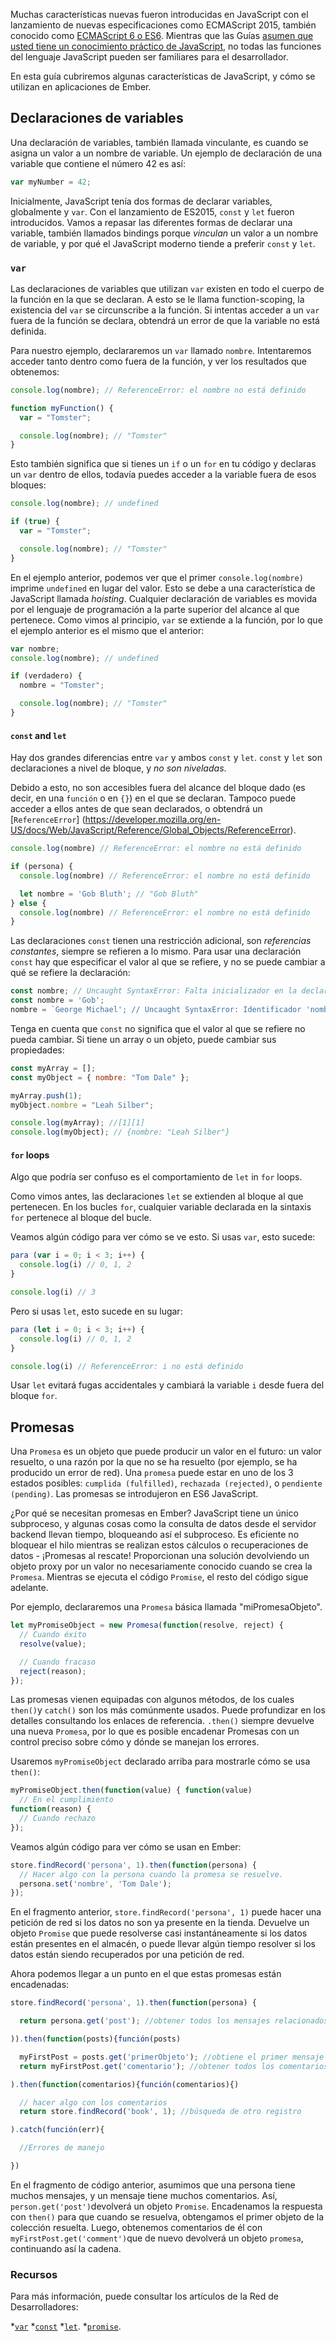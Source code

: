 Muchas características nuevas fueron introducidas en JavaScript con el lanzamiento de nuevas especificaciones como ECMAScript 2015, también conocido como [ECMAScript 6 o ES6](https://developer.mozilla.org/en/docs/Web/JavaScript/New_in_JavaScript/ECMAScript_6_support_in_Mozilla). Mientras que las Guías [asumen que usted tiene un conocimiento práctico de JavaScript](https://guides.emberjs.com/release/#toc_assumptions), no todas las funciones del lenguaje JavaScript pueden ser familiares para el desarrollador.

En esta guía cubriremos algunas características de JavaScript, y cómo se utilizan en aplicaciones de Ember.

## Declaraciones de variables

Una declaración de variables, también llamada vinculante, es cuando se asigna un valor a un nombre de variable. Un ejemplo de declaración de una variable que contiene el número 42 es así:

```javascript
var myNumber = 42;
```

Inicialmente, JavaScript tenía dos formas de declarar variables, globalmente y `var`. Con el lanzamiento de ES2015, `const` y `let` fueron introducidos. Vamos a repasar las diferentes formas de declarar una variable, también llamados bindings porque *vinculan* un valor a un nombre de variable, y por qué el JavaScript moderno tiende a preferir `const` y `let`.

### `var`

Las declaraciones de variables que utilizan `var` existen en todo el cuerpo de la función en la que se declaran. A esto se le llama function-scoping, la existencia del `var` se circunscribe a la función. Si intentas acceder a un `var` fuera de la función se declara, obtendrá un error de que la variable no está definida.

Para nuestro ejemplo, declararemos un `var` llamado `nombre`. Intentaremos acceder tanto dentro como fuera de la función, y ver los resultados que obtenemos:

```javascript
console.log(nombre); // ReferenceError: el nombre no está definido

function myFunction() {
  var = "Tomster";

  console.log(nombre); // "Tomster"
}
```

Esto también significa que si tienes un `if` o un `for` en tu código y declaras un `var` dentro de ellos, todavía puedes acceder a la variable fuera de esos bloques:

```javascript
console.log(nombre); // undefined

if (true) {
  var = "Tomster";

  console.log(nombre); // "Tomster"
}
```

En el ejemplo anterior, podemos ver que el primer `console.log(nombre)` imprime `undefined` en lugar del valor. Esto se debe a una característica de JavaScript llamada *hoisting*. Cualquier declaración de variables es movida por el lenguaje de programación a la parte superior del alcance al que pertenece. Como vimos al principio, `var` se extiende a la función, por lo que el ejemplo anterior es el mismo que el anterior:

```javascript
var nombre;
console.log(nombre); // undefined

if (verdadero) {
  nombre = "Tomster";

  console.log(nombre); // "Tomster"
}
```

#### `const` and `let`

Hay dos grandes diferencias entre `var` y ambos `const` y `let`. `const` y `let` son declaraciones a nivel de bloque, y *no son niveladas*.

Debido a esto, no son accesibles fuera del alcance del bloque dado (es decir, en una `función` o en `{}`) en el que se declaran. Tampoco puede acceder a ellos antes de que sean declarados, o obtendrá un [`ReferenceError`] (https://developer.mozilla.org/en-US/docs/Web/JavaScript/Reference/Global_Objects/ReferenceError).

```javascript
console.log(nombre) // ReferenceError: el nombre no está definido

if (persona) {
  console.log(nombre) // ReferenceError: el nombre no está definido

  let nombre = 'Gob Bluth'; // "Gob Bluth"
} else {
  console.log(nombre) // ReferenceError: el nombre no está definido
}
```

Las declaraciones `const` tienen una restricción adicional, son *referencias constantes*, siempre se refieren a lo mismo. Para usar una declaración `const` hay que especificar el valor al que se refiere, y no se puede cambiar a qué se refiere la declaración:

```javascript
const nombre; // Uncaught SyntaxError: Falta inicializador en la declaración const
const nombre = 'Gob';
nombre = `George Michael'; // Uncaught SyntaxError: Identificador 'nombre' ya ha sido declarado
```

Tenga en cuenta que `const` no significa que el valor al que se refiere no pueda cambiar. Si tiene un array o un objeto, puede cambiar sus propiedades:

```javascript
const myArray = [];
const myObject = { nombre: "Tom Dale" };

myArray.push(1);
myObject.nombre = "Leah Silber";

console.log(myArray); //[1][1]
console.log(myObject); // {nombre: "Leah Silber"}
```

#### `for` loops

Algo que podría ser confuso es el comportamiento de `let` in `for` loops.

Como vimos antes, las declaraciones `let` se extienden al bloque al que pertenecen. En los bucles `for`, cualquier variable declarada en la sintaxis `for` pertenece al bloque del bucle.

Veamos algún código para ver cómo se ve esto. Si usas `var`, esto sucede:

```javascript
para (var i = 0; i < 3; i++) {
  console.log(i) // 0, 1, 2
}

console.log(i) // 3
```

Pero si usas `let`, esto sucede en su lugar:

```javascript
para (let i = 0; i < 3; i++) {
  console.log(i) // 0, 1, 2
}

console.log(i) // ReferenceError: i no está definido
```

Usar `let` evitará fugas accidentales y cambiará la variable `i` desde fuera del bloque `for`.


## Promesas

Una `Promesa` es un objeto que puede producir un valor en el futuro: un valor resuelto, o una razón por la que no se ha resuelto (por ejemplo, se ha producido un error de red). Una `promesa` puede estar en uno de los 3 estados posibles: `cumplida (fulfilled)`, `rechazada (rejected)`, o `pendiente (pending)`. Las promesas se introdujeron en ES6 JavaScript.

¿Por qué se necesitan promesas en Ember? JavaScript tiene un único subproceso, y algunas cosas como la consulta de datos desde el servidor backend llevan tiempo, bloqueando así el subproceso. Es eficiente no bloquear el hilo mientras se realizan estos cálculos o recuperaciones de datos - ¡Promesas al rescate! Proporcionan una solución devolviendo un objeto proxy por un valor no necesariamente conocido cuando se crea la `Promesa`. Mientras se ejecuta el código `Promise`, el resto del código sigue adelante.

Por ejemplo, declararemos una `Promesa` básica llamada "miPromesaObjeto".

```javascript
let myPromiseObject = new Promesa(function(resolve, reject) {
  // Cuando éxito
  resolve(value);

  // Cuando fracaso
  reject(reason);
});
```

Las promesas vienen equipadas con algunos métodos, de los cuales `then()`y `catch()` son los más comúnmente usados. Puede profundizar en los detalles consultando los enlaces de referencia. `.then()` siempre devuelve una nueva `Promesa`, por lo que es posible encadenar Promesas con un control preciso sobre cómo y dónde se manejan los errores.

Usaremos `myPromiseObject` declarado arriba para mostrarle cómo se usa `then()`:

```javascript
myPromiseObject.then(function(value) { function(value)
  // En el cumplimiento
function(reason) {
  // Cuando rechazo
});
```

Veamos algún código para ver cómo se usan en Ember:

```javascript
store.findRecord('persona', 1).then(function(persona) {
  // Hacer algo con la persona cuando la promesa se resuelve.
  persona.set('nombre', 'Tom Dale');
});
```

En el fragmento anterior, `store.findRecord('persona', 1)` puede hacer una petición de red si los datos no son ya presente en la tienda. Devuelve un objeto `Promise` que puede resolverse casi instantáneamente si los datos están presentes en el almacén, o puede llevar algún tiempo resolver si los datos están siendo recuperados por una petición de red.

Ahora podemos llegar a un punto en el que estas promesas están encadenadas:

```javascript
store.findRecord('persona', 1).then(function(persona) {

  return persona.get('post'); //obtener todos los mensajes relacionados con la persona.

)).then(function(posts){función(posts)

  myFirstPost = posts.get('primerObjeto'); //obtiene el primer mensaje de la colección.
  return myFirstPost.get('comentario'); //obtener todos los comentarios vinculados a myFirstPost.

).then(function(comentarios){función(comentarios){)

  // hacer algo con los comentarios
  return store.findRecord('book', 1); //búsqueda de otro registro

).catch(función(err){

  //Errores de manejo

})
```

En el fragmento de código anterior, asumimos que una persona tiene muchos mensajes, y un mensaje tiene muchos comentarios. Así, `person.get('post')`devolverá un objeto `Promise`. Encadenamos la respuesta con `then()` para que cuando se resuelva, obtengamos el primer objeto de la colección resuelta. Luego, obtenemos comentarios de él con `myFirstPost.get('comment')`que de nuevo devolverá un objeto `promesa`, continuando así la cadena.

### Recursos

Para más información, puede consultar los artículos de la Red de Desarrolladores:

*[`var`](https://developer.mozilla.org/en-US/docs/Web/JavaScript/Reference/Statements/var)
*[`const`](https://developer.mozilla.org/en-US/docs/Web/JavaScript/Reference/Statements/const)
*[`let`](https://developer.mozilla.org/en-US/docs/Web/JavaScript/Reference/Statements/let).
*[`promise`](https://developer.mozilla.org/en-US/docs/Web/JavaScript/Reference/Global_Objects/Promise).
